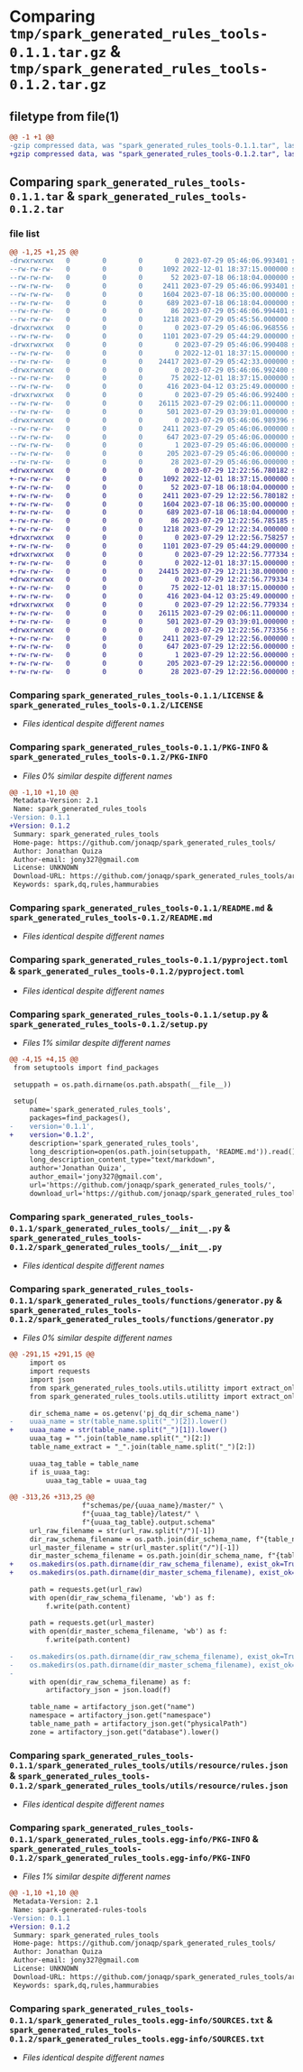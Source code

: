 # Comparing `tmp/spark_generated_rules_tools-0.1.1.tar.gz` & `tmp/spark_generated_rules_tools-0.1.2.tar.gz`

## filetype from file(1)

```diff
@@ -1 +1 @@
-gzip compressed data, was "spark_generated_rules_tools-0.1.1.tar", last modified: Sat Jul 29 05:46:06 2023, max compression
+gzip compressed data, was "spark_generated_rules_tools-0.1.2.tar", last modified: Sat Jul 29 12:22:56 2023, max compression
```

## Comparing `spark_generated_rules_tools-0.1.1.tar` & `spark_generated_rules_tools-0.1.2.tar`

### file list

```diff
@@ -1,25 +1,25 @@
-drwxrwxrwx   0        0        0        0 2023-07-29 05:46:06.993401 spark_generated_rules_tools-0.1.1/
--rw-rw-rw-   0        0        0     1092 2022-12-01 18:37:15.000000 spark_generated_rules_tools-0.1.1/LICENSE
--rw-rw-rw-   0        0        0       52 2023-07-18 06:18:04.000000 spark_generated_rules_tools-0.1.1/MANIFEST.in
--rw-rw-rw-   0        0        0     2411 2023-07-29 05:46:06.993401 spark_generated_rules_tools-0.1.1/PKG-INFO
--rw-rw-rw-   0        0        0     1604 2023-07-18 06:35:00.000000 spark_generated_rules_tools-0.1.1/README.md
--rw-rw-rw-   0        0        0      689 2023-07-18 06:18:04.000000 spark_generated_rules_tools-0.1.1/pyproject.toml
--rw-rw-rw-   0        0        0       86 2023-07-29 05:46:06.994401 spark_generated_rules_tools-0.1.1/setup.cfg
--rw-rw-rw-   0        0        0     1218 2023-07-29 05:45:56.000000 spark_generated_rules_tools-0.1.1/setup.py
-drwxrwxrwx   0        0        0        0 2023-07-29 05:46:06.968556 spark_generated_rules_tools-0.1.1/spark_generated_rules_tools/
--rw-rw-rw-   0        0        0     1101 2023-07-29 05:44:29.000000 spark_generated_rules_tools-0.1.1/spark_generated_rules_tools/__init__.py
-drwxrwxrwx   0        0        0        0 2023-07-29 05:46:06.990408 spark_generated_rules_tools-0.1.1/spark_generated_rules_tools/functions/
--rw-rw-rw-   0        0        0        0 2022-12-01 18:37:15.000000 spark_generated_rules_tools-0.1.1/spark_generated_rules_tools/functions/__init__.py
--rw-rw-rw-   0        0        0    24417 2023-07-29 05:42:33.000000 spark_generated_rules_tools-0.1.1/spark_generated_rules_tools/functions/generator.py
-drwxrwxrwx   0        0        0        0 2023-07-29 05:46:06.992400 spark_generated_rules_tools-0.1.1/spark_generated_rules_tools/utils/
--rw-rw-rw-   0        0        0       75 2022-12-01 18:37:15.000000 spark_generated_rules_tools-0.1.1/spark_generated_rules_tools/utils/__init__.py
--rw-rw-rw-   0        0        0      416 2023-04-12 03:25:49.000000 spark_generated_rules_tools-0.1.1/spark_generated_rules_tools/utils/color.py
-drwxrwxrwx   0        0        0        0 2023-07-29 05:46:06.992400 spark_generated_rules_tools-0.1.1/spark_generated_rules_tools/utils/resource/
--rw-rw-rw-   0        0        0    26115 2023-07-29 02:06:11.000000 spark_generated_rules_tools-0.1.1/spark_generated_rules_tools/utils/resource/rules.json
--rw-rw-rw-   0        0        0      501 2023-07-29 03:39:01.000000 spark_generated_rules_tools-0.1.1/spark_generated_rules_tools/utils/utilitty.py
-drwxrwxrwx   0        0        0        0 2023-07-29 05:46:06.989396 spark_generated_rules_tools-0.1.1/spark_generated_rules_tools.egg-info/
--rw-rw-rw-   0        0        0     2411 2023-07-29 05:46:06.000000 spark_generated_rules_tools-0.1.1/spark_generated_rules_tools.egg-info/PKG-INFO
--rw-rw-rw-   0        0        0      647 2023-07-29 05:46:06.000000 spark_generated_rules_tools-0.1.1/spark_generated_rules_tools.egg-info/SOURCES.txt
--rw-rw-rw-   0        0        0        1 2023-07-29 05:46:06.000000 spark_generated_rules_tools-0.1.1/spark_generated_rules_tools.egg-info/dependency_links.txt
--rw-rw-rw-   0        0        0      205 2023-07-29 05:46:06.000000 spark_generated_rules_tools-0.1.1/spark_generated_rules_tools.egg-info/requires.txt
--rw-rw-rw-   0        0        0       28 2023-07-29 05:46:06.000000 spark_generated_rules_tools-0.1.1/spark_generated_rules_tools.egg-info/top_level.txt
+drwxrwxrwx   0        0        0        0 2023-07-29 12:22:56.780182 spark_generated_rules_tools-0.1.2/
+-rw-rw-rw-   0        0        0     1092 2022-12-01 18:37:15.000000 spark_generated_rules_tools-0.1.2/LICENSE
+-rw-rw-rw-   0        0        0       52 2023-07-18 06:18:04.000000 spark_generated_rules_tools-0.1.2/MANIFEST.in
+-rw-rw-rw-   0        0        0     2411 2023-07-29 12:22:56.780182 spark_generated_rules_tools-0.1.2/PKG-INFO
+-rw-rw-rw-   0        0        0     1604 2023-07-18 06:35:00.000000 spark_generated_rules_tools-0.1.2/README.md
+-rw-rw-rw-   0        0        0      689 2023-07-18 06:18:04.000000 spark_generated_rules_tools-0.1.2/pyproject.toml
+-rw-rw-rw-   0        0        0       86 2023-07-29 12:22:56.785185 spark_generated_rules_tools-0.1.2/setup.cfg
+-rw-rw-rw-   0        0        0     1218 2023-07-29 12:22:34.000000 spark_generated_rules_tools-0.1.2/setup.py
+drwxrwxrwx   0        0        0        0 2023-07-29 12:22:56.758257 spark_generated_rules_tools-0.1.2/spark_generated_rules_tools/
+-rw-rw-rw-   0        0        0     1101 2023-07-29 05:44:29.000000 spark_generated_rules_tools-0.1.2/spark_generated_rules_tools/__init__.py
+drwxrwxrwx   0        0        0        0 2023-07-29 12:22:56.777334 spark_generated_rules_tools-0.1.2/spark_generated_rules_tools/functions/
+-rw-rw-rw-   0        0        0        0 2022-12-01 18:37:15.000000 spark_generated_rules_tools-0.1.2/spark_generated_rules_tools/functions/__init__.py
+-rw-rw-rw-   0        0        0    24415 2023-07-29 12:21:38.000000 spark_generated_rules_tools-0.1.2/spark_generated_rules_tools/functions/generator.py
+drwxrwxrwx   0        0        0        0 2023-07-29 12:22:56.779334 spark_generated_rules_tools-0.1.2/spark_generated_rules_tools/utils/
+-rw-rw-rw-   0        0        0       75 2022-12-01 18:37:15.000000 spark_generated_rules_tools-0.1.2/spark_generated_rules_tools/utils/__init__.py
+-rw-rw-rw-   0        0        0      416 2023-04-12 03:25:49.000000 spark_generated_rules_tools-0.1.2/spark_generated_rules_tools/utils/color.py
+drwxrwxrwx   0        0        0        0 2023-07-29 12:22:56.779334 spark_generated_rules_tools-0.1.2/spark_generated_rules_tools/utils/resource/
+-rw-rw-rw-   0        0        0    26115 2023-07-29 02:06:11.000000 spark_generated_rules_tools-0.1.2/spark_generated_rules_tools/utils/resource/rules.json
+-rw-rw-rw-   0        0        0      501 2023-07-29 03:39:01.000000 spark_generated_rules_tools-0.1.2/spark_generated_rules_tools/utils/utilitty.py
+drwxrwxrwx   0        0        0        0 2023-07-29 12:22:56.773356 spark_generated_rules_tools-0.1.2/spark_generated_rules_tools.egg-info/
+-rw-rw-rw-   0        0        0     2411 2023-07-29 12:22:56.000000 spark_generated_rules_tools-0.1.2/spark_generated_rules_tools.egg-info/PKG-INFO
+-rw-rw-rw-   0        0        0      647 2023-07-29 12:22:56.000000 spark_generated_rules_tools-0.1.2/spark_generated_rules_tools.egg-info/SOURCES.txt
+-rw-rw-rw-   0        0        0        1 2023-07-29 12:22:56.000000 spark_generated_rules_tools-0.1.2/spark_generated_rules_tools.egg-info/dependency_links.txt
+-rw-rw-rw-   0        0        0      205 2023-07-29 12:22:56.000000 spark_generated_rules_tools-0.1.2/spark_generated_rules_tools.egg-info/requires.txt
+-rw-rw-rw-   0        0        0       28 2023-07-29 12:22:56.000000 spark_generated_rules_tools-0.1.2/spark_generated_rules_tools.egg-info/top_level.txt
```

### Comparing `spark_generated_rules_tools-0.1.1/LICENSE` & `spark_generated_rules_tools-0.1.2/LICENSE`

 * *Files identical despite different names*

### Comparing `spark_generated_rules_tools-0.1.1/PKG-INFO` & `spark_generated_rules_tools-0.1.2/PKG-INFO`

 * *Files 0% similar despite different names*

```diff
@@ -1,10 +1,10 @@
 Metadata-Version: 2.1
 Name: spark_generated_rules_tools
-Version: 0.1.1
+Version: 0.1.2
 Summary: spark_generated_rules_tools
 Home-page: https://github.com/jonaqp/spark_generated_rules_tools/
 Author: Jonathan Quiza
 Author-email: jony327@gmail.com
 License: UNKNOWN
 Download-URL: https://github.com/jonaqp/spark_generated_rules_tools/archive/main.zip
 Keywords: spark,dq,rules,hammurabies
```

### Comparing `spark_generated_rules_tools-0.1.1/README.md` & `spark_generated_rules_tools-0.1.2/README.md`

 * *Files identical despite different names*

### Comparing `spark_generated_rules_tools-0.1.1/pyproject.toml` & `spark_generated_rules_tools-0.1.2/pyproject.toml`

 * *Files identical despite different names*

### Comparing `spark_generated_rules_tools-0.1.1/setup.py` & `spark_generated_rules_tools-0.1.2/setup.py`

 * *Files 1% similar despite different names*

```diff
@@ -4,15 +4,15 @@
 from setuptools import find_packages
 
 setuppath = os.path.dirname(os.path.abspath(__file__))
 
 setup(
     name='spark_generated_rules_tools',
     packages=find_packages(),
-    version='0.1.1',
+    version='0.1.2',
     description='spark_generated_rules_tools',
     long_description=open(os.path.join(setuppath, 'README.md')).read(),
     long_description_content_type="text/markdown",
     author='Jonathan Quiza',
     author_email='jony327@gmail.com',
     url='https://github.com/jonaqp/spark_generated_rules_tools/',
     download_url='https://github.com/jonaqp/spark_generated_rules_tools/archive/main.zip',
```

### Comparing `spark_generated_rules_tools-0.1.1/spark_generated_rules_tools/__init__.py` & `spark_generated_rules_tools-0.1.2/spark_generated_rules_tools/__init__.py`

 * *Files identical despite different names*

### Comparing `spark_generated_rules_tools-0.1.1/spark_generated_rules_tools/functions/generator.py` & `spark_generated_rules_tools-0.1.2/spark_generated_rules_tools/functions/generator.py`

 * *Files 0% similar despite different names*

```diff
@@ -291,15 +291,15 @@
     import os
     import requests
     import json
     from spark_generated_rules_tools.utils.utilitty import extract_only_column_text
     from spark_generated_rules_tools.utils.utilitty import extract_only_parenthesis
 
     dir_schema_name = os.getenv('pj_dq_dir_schema_name')
-    uuaa_name = str(table_name.split("_")[2]).lower()
+    uuaa_name = str(table_name.split("_")[1]).lower()
     uuaa_tag = "".join(table_name.split("_")[2:])
     table_name_extract = "_".join(table_name.split("_")[2:])
 
     uuaa_tag_table = table_name
     if is_uuaa_tag:
         uuaa_tag_table = uuaa_tag
 
@@ -313,26 +313,25 @@
                  f"schemas/pe/{uuaa_name}/master/" \
                  f"{uuaa_tag_table}/latest/" \
                  f"{uuaa_tag_table}.output.schema"
     url_raw_filename = str(url_raw.split("/")[-1])
     dir_raw_schema_filename = os.path.join(dir_schema_name, f"{table_name}", f"{url_raw_filename}")
     url_master_filename = str(url_master.split("/")[-1])
     dir_master_schema_filename = os.path.join(dir_schema_name, f"{table_name}", f"{url_master_filename}")
+    os.makedirs(os.path.dirname(dir_raw_schema_filename), exist_ok=True)
+    os.makedirs(os.path.dirname(dir_master_schema_filename), exist_ok=True)
 
     path = requests.get(url_raw)
     with open(dir_raw_schema_filename, 'wb') as f:
         f.write(path.content)
 
     path = requests.get(url_master)
     with open(dir_master_schema_filename, 'wb') as f:
         f.write(path.content)
 
-    os.makedirs(os.path.dirname(dir_raw_schema_filename), exist_ok=True)
-    os.makedirs(os.path.dirname(dir_master_schema_filename), exist_ok=True)
-
     with open(dir_raw_schema_filename) as f:
         artifactory_json = json.load(f)
 
     table_name = artifactory_json.get("name")
     namespace = artifactory_json.get("namespace")
     table_name_path = artifactory_json.get("physicalPath")
     zone = artifactory_json.get("database").lower()
```

### Comparing `spark_generated_rules_tools-0.1.1/spark_generated_rules_tools/utils/resource/rules.json` & `spark_generated_rules_tools-0.1.2/spark_generated_rules_tools/utils/resource/rules.json`

 * *Files identical despite different names*

### Comparing `spark_generated_rules_tools-0.1.1/spark_generated_rules_tools.egg-info/PKG-INFO` & `spark_generated_rules_tools-0.1.2/spark_generated_rules_tools.egg-info/PKG-INFO`

 * *Files 1% similar despite different names*

```diff
@@ -1,10 +1,10 @@
 Metadata-Version: 2.1
 Name: spark-generated-rules-tools
-Version: 0.1.1
+Version: 0.1.2
 Summary: spark_generated_rules_tools
 Home-page: https://github.com/jonaqp/spark_generated_rules_tools/
 Author: Jonathan Quiza
 Author-email: jony327@gmail.com
 License: UNKNOWN
 Download-URL: https://github.com/jonaqp/spark_generated_rules_tools/archive/main.zip
 Keywords: spark,dq,rules,hammurabies
```

### Comparing `spark_generated_rules_tools-0.1.1/spark_generated_rules_tools.egg-info/SOURCES.txt` & `spark_generated_rules_tools-0.1.2/spark_generated_rules_tools.egg-info/SOURCES.txt`

 * *Files identical despite different names*

